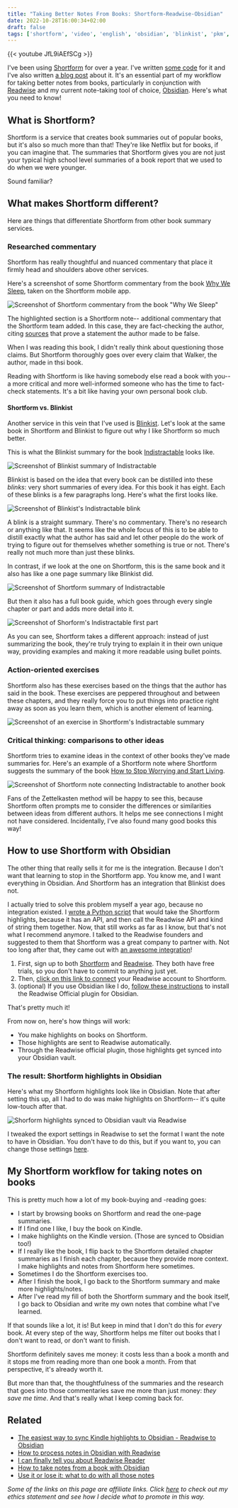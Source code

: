 ```yaml
---
title: "Taking Better Notes From Books: Shortform-Readwise-Obsidian"
date: 2022-10-28T16:00:34+02:00
draft: false
tags: ['shortform', 'video', 'english', 'obsidian', 'blinkist', 'pkm', 'readwise']
---
```


{{< youtube JfL9iAEfSCg >}}

I've been using [Shortform](https://shortform.com/nicole) for over a year. I've written [some code](https://github.com/nicolevanderhoeven/shortform-to-readwise) for it and I've also written [a blog post](https://nicolevanderhoeven.com/blog/20210815-shortform-to-readwise/) about it. It's an essential part of my workflow for taking better notes from books, particularly in conjunction with [Readwise](https://readwise.io/nicole) and my current note-taking tool of choice, [Obsidian](https://obsidian.md/). Here's what you need to know!

## What is Shortform?

Shortform is a service that creates book summaries out of popular books, but it's also so much more than that! They're like Netflix but for books, if you can imagine that. The summaries that Shortform gives you are not just your typical high school level summaries of a book report that we used to do when we were younger.

Sound familiar?

## What makes Shortform different?

Here are things that differentiate Shortform from other book summary services.

### Researched commentary

Shortform has really thoughtful and nuanced commentary that place it firmly head and shoulders above other services.

Here's a screenshot of some Shortform commentary from the book [Why We Sleep](https://amzn.to/3gO0gmP), taken on the Shortform mobile app.

![Screenshot of Shortform commentary from the book "Why We Sleep"](/assets/shortform-why-we-sleep.jpg)

The highlighted section is a Shortform note-- additional commentary that the Shortform team added. In this case, they are fact-checking the author, citing [sources](https://www.sleep.pitt.edu/wp-content/uploads/2020/03/The-AASM-Manual-for-Scoring-of-Sleep-and-Associated-Events-2007-.pdf) that prove a statement the author made to be false. 

When I was reading this book, I didn't really think about questioning those claims. But Shortform thoroughly goes over every claim that Walker, the author, made in thsi book. 

Reading with Shortform is like having somebody else read a book with you-- a more critical and more well-informed someone who has the time to fact-check statements. It's a bit like having your own personal book club.

#### Shortform vs. Blinkist

Another service in this vein that I've used is [Blinkist](https://blinkist.com/). Let's look at the same book in Shortform and Blinkist to figure out why I like Shortform so much better. 

This is what the Blinkist summary for the book [Indistractable](https://amzn.to/3W8rFQH) looks like.

![Screenshot of Blinkist summary of Indistractable](/assets/blinkist-indistractable-summary.jpg)

Blinkist is based on the idea that every book can be distilled into these *blinks*: very short summaries of every idea. For this book it has eight. Each of these blinks is a few paragraphs long. Here's what the first looks like.

![Screenshot of Blinkist's Indistractable blink](/assets/blinkist-indistractable-first-section.jpg)

A blink is a straight summary. There's no commentary. There's no research or anything like that. It seems like the whole focus of this is to be able to distill exactly what the author has said and let other people do the work of trying to figure out for themselves whether something is true or not. There's really not much more than just these blinks. 

In contrast, if we look at the one on Shortform, this is the same book and it also has like a one page summary like Blinkist did. 

![Screenshot of Shortform summary of Indistractable](/assets/shortform-indistractable-summary.jpg)

But then it also has a full book guide, which goes through every single chapter or part and adds more detail into it. 

![Screenshot of Shorform's Indistractable first part](/assets/shortform-indistractable-first-section.jpg)

As you can see, Shortform takes a different approach: instead of just summarizing the book, they're truly trying to explain it in their own unique way, providing examples and making it more readable using bullet points.

### Action-oriented exercises

Shortform also has these exercises based on the things that the author has said in the book. These exercises are peppered throughout and between these chapters, and they really force you to put things into practice right away as soon as you learn them, which is another element of learning. 

![Screenshot of an exercise in Shortform's Indistractable summary](/assets/shortform-indistractable-exercises.jpg)

### Critical thinking: comparisons to other ideas

Shortform tries to examine ideas in the context of other books they've made summaries for. Here's an example of a Shortform note where Shortform suggests the summary of the book [How to Stop Worrying and Start Living](https://amzn.to/3NdqE5C). 

![Screenshot of Shortform note connecting Indistractable to another book](/assets/shortform-indistractable-comparison.jpeg)

Fans of the Zettelkasten method will be happy to see this, because Shortform often prompts me to consider the differences or similarities between ideas from different authors. It helps me see connections I might not have considered. Incidentally, I've also found many good books this way!

## How to use Shortform with Obsidian

The other thing that really sells it for me is the integration. Because I don't want that learning to stop in the Shortform app. You know me, and I want everything in Obsidian. And Shortform has an integration that Blinkist does not. 

I actually tried to solve this problem myself a year ago, because no integration existed. I [wrote a Python script](https://nicolevanderhoeven.com/blog/20210815-shortform-to-readwise/) that would take the Shortform highlights, because it has an API, and then call the Readwise API and kind of string them together. Now, that still works as far as I know, but that's not what I recommend anymore. I talked to the Readwise founders and suggested to them that Shortform was a great company to partner with. Not too long after that, they came out with [an awesome integration](https://readwise.io/changelog/shortform-import)! 

1. First, sign up to both [Shortform](https://shortform.com/nicole) and [Readwise](https://readwise.io/nicole). They both have free trials, so you don't have to commit to anything just yet.
2. Then, [click on this link to connect](https://readwise.io/welcome/sync#shortform) your Readwise account to Shortform.
3. (optional) If you use Obsidian like I do, [follow these instructions](https://nicolevanderhoeven.com/blog/20210810-readwise-to-obsidian-redux/) to install the Readwise Official plugin for Obsidian.

That's pretty much it!

From now on, here's how things will work:
- You make highlights on books on Shortform.
- Those highlights are sent to Readwise automatically.
- Through the Readwise official plugin, those highlights get synced into your Obsidian vault.

### The result: Shortform highlights in Obsidian

Here's what my Shortform highlights look like in Obsidian. Note that after setting this up, all I had to do was make highlights on Shortform-- it's quite low-touch after that.

![Shorform highlights synced to Obsidian vault via Readwise](/assets/obsidian-shortform-indistractable.png)

I tweaked the export settings in Readwise to set the format I want the note to have in Obsidian. You don't have to do this, but if you want to, you can change those settings [here](https://readwise.io/export/obsidian/preferences).

## My Shortform workflow for taking notes on books

This is pretty much how a lot of my book-buying and -reading goes:

- I start by browsing books on Shortform and read the one-page summaries.
- If I find one I like, I buy the book on Kindle. 
- I make highlights on the Kindle version. (Those are synced to Obsidian too!)
- If I really like the book, I flip back to the Shortform detailed chapter summaries as I finish each chapter, because they provide more context. I make highlights and notes from Shortform here sometimes.
- Sometimes I do the Shortform exercises too.
- After I finish the book, I go back to the Shortform summary and make more highlights/notes.
- After I've read my fill of both the Shortform summary and the book itself, I go back to Obsidian and write my own notes that combine what I've learned.

If that sounds like a lot, it is! But keep in mind that I don't do this for *every* book. At every step of the way, Shortform helps me filter out books that I don't want to read, or don't want to finish. 

Shortform definitely saves me money: it costs less than a book a month and it stops me from reading more than one book a month. From that perspective, it's already worth it. 

But more than that, the thoughtfulness of the summaries and the research that goes into those commentaries save me more than just money: *they save me time*. And that's really what I keep coming back for. 


## Related

- [The easiest way to sync Kindle highlights to Obsidian - Readwise to Obsidian](/blog/20210810-readwise-to-obsidian-redux/)
- [How to process notes in Obsidian with Readwise](/blog/20220323-how-to-process-notes-in-obsidian-with-readwise/)
- [I can finally tell you about Readwise Reader](/blog/20220907-what-is-readwise-reader/)
- [How to take notes from a book with Obsidian](/blog/20220902-how-to-take-notes-from-a-book-with-obsidian/)
- [Use it or lose it: what to do with all those notes](/blog/20220519-use-it-or-lose-it/)


*Some of the links on this page are affiliate links. Click [here](https://nicolevanderhoeven.com/ethics/) to check out my ethics statement and see how I decide what to promote in this way.*